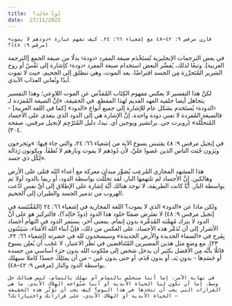 ```yaml
---
title:  دُودٌ خالِد؟
date:  27/11/2022
---
```


`قارن مرقس ٩: ٤٢–٤٨ مع إشعياء ٦٦: ٢٤. كيف تفهم عبارة »دودهم لا يموت» (مرقس ٩: ٤٨)؟`

في بعض الترجمات الإنجليزية تُستَخْدَم صيغة المفرد ‹دودة› بدلًا من صيغة الجمع [الترجمة العربية]. وتبعًا لذلك، يُفسِّر البعض استخدام صيغة المفرد ‹دودة› كإشارة إلى نَفْسْ أو روح الشرير المُتَحرِّرة مِن الجسد افتراضًا، بعد الموت، وهي تنطلق إلى الجحيم، حيث لا تموت أبدًا وتُعاني العذاب الأبدي.

لكنَّ هذا التفسير لا يعكس مفهوم الكِتَاب المُقدَّس عن الموت اللاوعي؛ وهذا التفسير يتجاهل أيضا خلفية العهد القديم لهذا المقطع. في الحقيقة، «إنَّ الصيغة المُفرَدة لـ ‹الدودة› يُستَخدم بشكل عام للإشارة إلى جميع أنواع «الدود» [كما في اللغة العربية] - فالصيغة المُفردة لا تعني دودة واحدة. إنَّ الإشارة هي إلى الدود الذي يتغذى على الأجساد المُتحلِّلة» (روبرت جي. براتشير ويوجين أي. نيدا، دليل المُتَرْجِم لإنجيل مرقس، صفحة ٣٠٤).

في إنجيل مرقس ٩: ٤٨ يقتبس يسوع الآية من إشعياء ٦٦: ٢٤، والتي جاء فيها: »ويَخرجون ويَرَون جُثث الناس الذين عَصوا عليَّ، لأن دُودَهم لا يموت ونارهم لا تُطفَأ. ويكونون رَذالة لِكُل ذي جسد».

هذا المشهد المجازي المُرعِب يُصَوِّر ميدان معركة مع أعداء الله قتلى على الأرض وهالكين. إنَّ الأجساد لم تلتهمها النار، لقد تحلَّلت بواسطة الدود، أو ربما بالدود أولا ثم بواسطة النار. أيَّا كانت الطريقة، لا توجد هنالك أيَّة إشارة على الإطلاق إلى أيِّ نفسٍ ادّعت الهروب من تدمير الجسد والطيران إلى الجحيم.

ولكن ماذا عن «الدود» الذي لا يموت؟ اللغة المجازية في إشعياء ٦٦: ٢٤ (المُقْتَبَسة في إنجيل مرقس ٩: ٤٨) لا تفتَرض ضمنًا خلود هذا الدود (دودٌ خالِد؟)، فالتركيز هو على أنَّ الدود لا يترك مُهِمَّته المُدمِّرة بدون إتمام. بمعنى آخر، يستمر الدود في التهام أجساد الأشرار إلى أن تُدَمَّر هذه الأجساد. على العكس من ذلك، فإنَّ أبناء الله الأمَناء، سَيَثبُتون بِفَرح في «السماء الجديدة والأرض الجديدة» وسيسجدون لله في حضرته (إشعياء ٦٦: ٢٢، ٢٣). مع وضع مثل هذين المصيرين المُتَناقضين في نَظَر الاعتبار، لا عَجَب أن يُعلِن يسوع قائلًا بأنَّه مِن الأفضل بكثير أن يدخل شخص إلى ملكوت الله بدون جزء أساسي من جسده أو جَسَدِها - بدونِ يَد، أو بدون قَدَم، أو حتى بدون عَين – من أن يمتَلِكَ جسدًا كاملا سيهلك بواسطة الدود والنار (مرقس ٩: ٤٢–٤٨).

`في نهاية الأمر، إما أننا سنخلص بالتمام أم نهلك بالتمام. ليس هنالك حل وسط. إما أن تكون لنا الحياة الأبدية أو أننا سَنُواجه الهلاك الأبدي. ما هي القرارات التي يجب أن تتخذها في هذا اليوم؟ كيف يجب أن تُؤثّر هذه الحقيقة – الحياة الأبدية أو الهلاك الأبدي، على قراراتك واختياراتك؟`